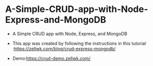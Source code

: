 # A-Simple-CRUD-app-with-Node-Express-and-MongoDB
- A Simple CRUD app with Node, Express, and MongoDB

- This app was created by following the instructions in this tutorial :https://zellwk.com/blog/crud-express-mongodb/

- Demo:https://crud-demo.zellwk.com/
